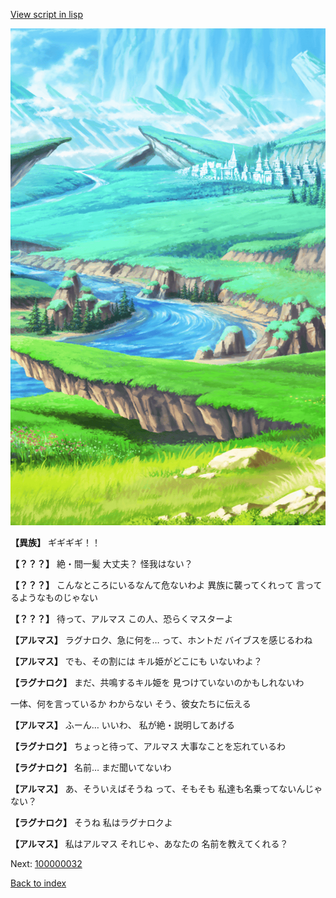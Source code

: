 [View script in lisp](../scripts/100000031.txt)

![plain.png](../images/backgrounds/plain.png)

**【異族】**
ギギギギ！！

**【？？？】**
絶・間一髪
大丈夫？
怪我はない？

**【？？？】**
こんなところにいるなんて危ないわよ
異族に襲ってくれって
言ってるようなものじゃない

**【？？？】**
待って、アルマス
この人、恐らくマスターよ

**【アルマス】**
ラグナロク、急に何を…
って、ホントだ
バイブスを感じるわね

**【アルマス】**
でも、その割には
キル姫がどこにも
いないわよ？

**【ラグナロク】**
まだ、共鳴するキル姫を
見つけていないのかもしれないわ

一体、何を言っているか
わからない
そう、彼女たちに伝える

**【アルマス】**
ふーん…
いいわ、
私が絶・説明してあげる

**【ラグナロク】**
ちょっと待って、アルマス
大事なことを忘れているわ

**【ラグナロク】**
名前…
まだ聞いてないわ

**【アルマス】**
あ、そういえばそうね
って、そもそも
私達も名乗ってないんじゃない？

**【ラグナロク】**
そうね
私はラグナロクよ

**【アルマス】**
私はアルマス
それじゃ、あなたの
名前を教えてくれる？

Next: [100000032](100000032.md)

[Back to index](index.md)

